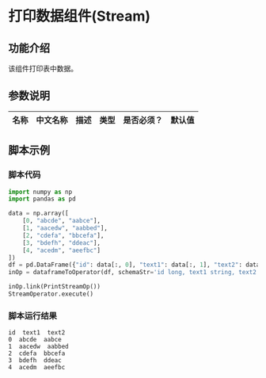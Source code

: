 # 打印数据组件(Stream)

## 功能介绍
该组件打印表中数据。

## 参数说明

| 名称 | 中文名称 | 描述 | 类型 | 是否必须？ | 默认值 |
| --- | --- | --- | --- | --- | --- |




## 脚本示例

### 脚本代码

```python
import numpy as np
import pandas as pd

data = np.array([
    [0, "abcde", "aabce"],
    [1, "aacedw", "aabbed"],
    [2, "cdefa", "bbcefa"],
    [3, "bdefh", "ddeac"],
    [4, "acedm", "aeefbc"]
])
df = pd.DataFrame({"id": data[:, 0], "text1": data[:, 1], "text2": data[:, 2]})
inOp = dataframeToOperator(df, schemaStr='id long, text1 string, text2 string', op_type='stream')

inOp.link(PrintStreamOp())
StreamOperator.execute()

```

### 脚本运行结果

```
id  text1  text2
0  abcde  aabce
1  aacedw  aabbed
2  cdefa  bbcefa
3  bdefh  ddeac
4  acedm  aeefbc
```
